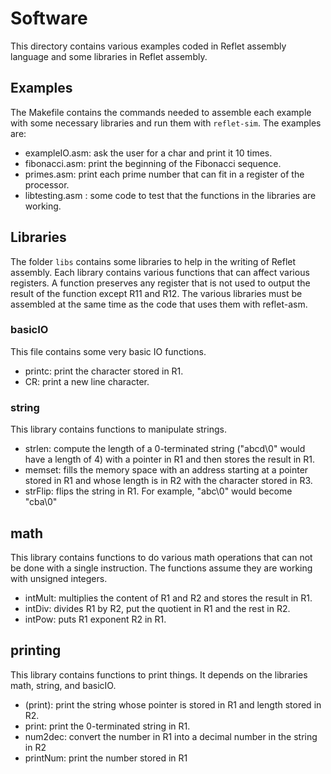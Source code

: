 # Software
This directory contains various examples coded in Reflet assembly language and some libraries in Reflet assembly.

## Examples
The Makefile contains the commands needed to assemble each example with some necessary libraries and run them with `reflet-sim`. The examples are:
* exampleIO.asm: ask the user for a char and print it 10 times.
* fibonacci.asm: print the beginning of the Fibonacci sequence.
* primes.asm: print each prime number that can fit in a register of the processor.
* libtesting.asm : some code to test that the functions in the libraries are working.

## Libraries
The folder `libs` contains some libraries to help in the writing of Reflet assembly. Each library contains various functions that can affect various registers. A function preserves any register that is not used to output the result of the function except R11 and R12. The various libraries must be assembled at the same time as the code that uses them with reflet-asm.

### basicIO 
This file contains some very basic IO functions.

* printc: print the character stored in R1.
* CR: print a new line character.

### string
This library contains functions to manipulate strings.

* strlen: compute the length of a 0-terminated string ("abcd\0" would have a length of 4) with a pointer in R1 and then stores the result in R1.
* memset: fills the memory space with an address starting at a pointer stored in R1 and whose length is in R2 with the character stored in R3.
* strFlip: flips the string in R1. For example, "abc\0" would become "cba\0"

## math
This library contains functions to do various math operations that can not be done with a single instruction. The functions assume they are working with unsigned integers.

* intMult: multiplies the content of R1 and R2 and stores the result in R1.
* intDiv: divides R1 by R2, put the quotient in R1 and the rest in R2.
* intPow: puts R1 exponent R2 in R1.

## printing 
This library contains functions to print things. It depends on the libraries math, string, and basicIO.

* (print): print the string whose pointer is stored in R1 and length stored in R2.
* print: print the 0-terminated string in R1.
* num2dec: convert the number in R1 into a decimal number in the string in R2
* printNum: print the number stored in R1

